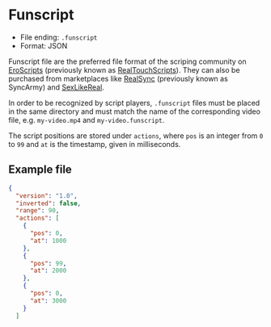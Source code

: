 # Funscript
* File ending: `.funscript`
* Format: JSON

Funscript file are the preferred file format of the scriping community on [EroScripts](https://discuss.eroscripts.com) (previously known as [RealTouchScripts](https://realtouchscripts.com/)). They can also be purchased from marketplaces like [RealSync](https://realsync.us) (previously known as SyncArmy) and [SexLikeReal](https://www.sexlikereal.com/tags/interactive-sex-toys-vr).

In order to be recognized by script players, `.funscript` files must be placed in the same directory and must match the name of the corresponding video file, e.g. `my-video.mp4` and `my-video.funscript`.

The script positions are stored under `actions`, where `pos` is an integer from `0` to `99` and `at` is the timestamp, given in milliseconds.

## Example file

```json
{
  "version": "1.0",
  "inverted": false,
  "range": 90,
  "actions": [
    {
      "pos": 0,
      "at": 1000
    },
    {
      "pos": 99,
      "at": 2000
    },
    {
      "pos": 0,
      "at": 3000
    }
  ]
  ```
